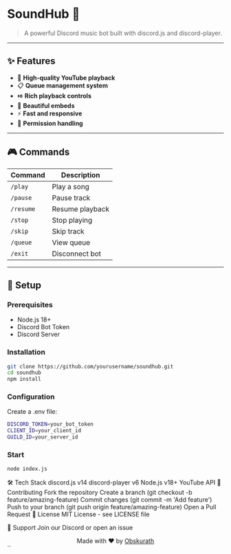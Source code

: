 # SoundHub 🎵

> A powerful Discord music bot built with discord.js and discord-player.

---

## ✨ Features

- 🎵 **High-quality YouTube playback**
- 📋 **Queue management system**
- ⏯️ **Rich playback controls**
- 🎨 **Beautiful embeds**
- ⚡ **Fast and responsive**
- 🔐 **Permission handling**

---

## 🎮 Commands

| Command    | Description        |
|------------|--------------------|
| `/play`    | Play a song        |
| `/pause`   | Pause track        |
| `/resume`  | Resume playback    |
| `/stop`    | Stop playing       |
| `/skip`    | Skip track         |
| `/queue`   | View queue         |
| `/exit`    | Disconnect bot     |

---

## 🚀 Setup

### Prerequisites

- Node.js 18+
- Discord Bot Token
- Discord Server

### Installation

```bash
git clone https://github.com/yourusername/soundhub.git
cd soundhub
npm install
```

### Configuration
Create a .env file:
```bash
DISCORD_TOKEN=your_bot_token
CLIENT_ID=your_client_id
GUILD_ID=your_server_id
```

### Start
```bash
node index.js
```


🛠️ Tech Stack
discord.js v14
discord-player v6
Node.js v18+
YouTube API
🤝 Contributing
Fork the repository
Create a branch (git checkout -b feature/amazing-feature)
Commit changes (git commit -m 'Add feature')
Push to your branch (git push origin feature/amazing-feature)
Open a Pull Request
📝 License
MIT License - see LICENSE file

💬 Support
Join our Discord or open an issue

<div align="center"> Made with ❤️ by <a href="https://github.com/Obskurath">Obskurath</a> </div> ``